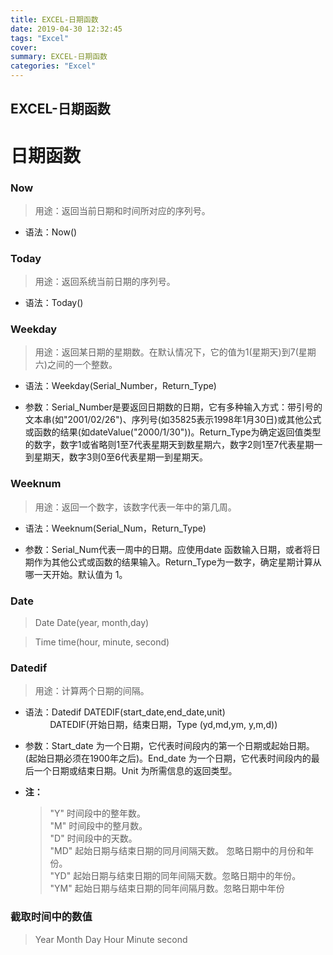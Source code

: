 ```yaml
---
title: EXCEL-日期函数
date: 2019-04-30 12:32:45
tags: "Excel"
cover: 
summary: EXCEL-日期函数
categories: "Excel"
---
```

## EXCEL-日期函数

# 日期函数

### Now

> 用途：返回当前日期和时间所对应的序列号。

* 语法：Now()


### Today

> 用途：返回系统当前日期的序列号。

* 语法：Today()


### Weekday

> 用途：返回某日期的星期数。在默认情况下，它的值为1(星期天)到7(星期六)之间的一个整数。

* 语法：Weekday(Serial_Number，Return_Type)

* 参数：Serial_Number是要返回日期数的日期，它有多种输入方式：带引号的文本串(如"2001/02/26")、序列号(如35825表示1998年1月30日)或其他公式或函数的结果(如dateValue("2000/1/30"))。Return_Type为确定返回值类型的数字，数字1或省略则1至7代表星期天到数星期六，数字2则1至7代表星期一到星期天，数字3则0至6代表星期一到星期天。 

### Weeknum

> 用途：返回一个数字，该数字代表一年中的第几周。

* 语法：Weeknum(Serial_Num，Return_Type)

* 参数：Serial_Num代表一周中的日期。应使用date 函数输入日期，或者将日期作为其他公式或函数的结果输入。Return_Type为一数字，确定星期计算从哪一天开始。默认值为 1。

### Date 

> Date  Date(year, month,day)  

> Time time(hour, minute, second)   

### Datedif  

> 用途：计算两个日期的间隔。

* 语法：Datedif DATEDIF(start_date,end_date,unit)  
&nbsp;&nbsp; &nbsp; &nbsp; &nbsp; &nbsp;DATEDIF(开始日期，结束日期，Type (yd,md,ym, y,m,d))

* 参数：Start_date 为一个日期，它代表时间段内的第一个日期或起始日期。(起始日期必须在1900年之后)。End_date 为一个日期，它代表时间段内的最后一个日期或结束日期。Unit 为所需信息的返回类型。

* **注：** 
	> "Y" 时间段中的整年数。  
	> "M" 时间段中的整月数。  
	> "D" 时间段中的天数。  
	> "MD" 起始日期与结束日期的同月间隔天数。 忽略日期中的月份和年份。  
	> "YD" 起始日期与结束日期的同年间隔天数。忽略日期中的年份。  
	> "YM" 起始日期与结束日期的同年间隔月数。忽略日期中年份  


### 截取时间中的数值 

>Year
>Month
>Day
>Hour
>Minute
>second

